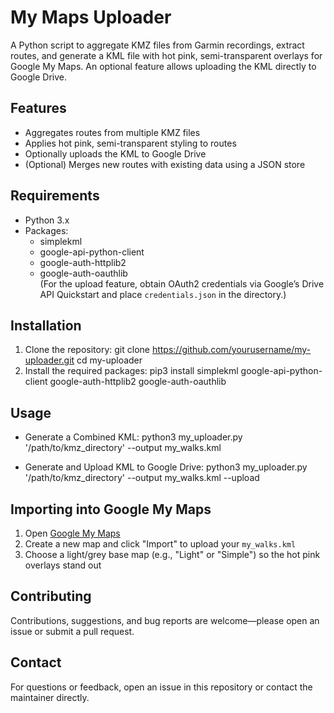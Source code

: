 # My Maps Uploader

A Python script to aggregate KMZ files from Garmin recordings, extract routes, and generate a KML file with hot pink, semi-transparent overlays for Google My Maps. An optional feature allows uploading the KML directly to Google Drive.

## Features
- Aggregates routes from multiple KMZ files
- Applies hot pink, semi-transparent styling to routes
- Optionally uploads the KML to Google Drive
- (Optional) Merges new routes with existing data using a JSON store

## Requirements
- Python 3.x
- Packages:
  - simplekml
  - google-api-python-client
  - google-auth-httplib2
  - google-auth-oauthlib  
(For the upload feature, obtain OAuth2 credentials via Google’s Drive API Quickstart and place `credentials.json` in the directory.)

## Installation
1. Clone the repository:
   git clone https://github.com/yourusername/my-uploader.git
   cd my-uploader
2. Install the required packages:
   pip3 install simplekml google-api-python-client google-auth-httplib2 google-auth-oauthlib

## Usage
- Generate a Combined KML:
  python3 my_uploader.py '/path/to/kmz_directory' --output my_walks.kml

- Generate and Upload KML to Google Drive:
  python3 my_uploader.py '/path/to/kmz_directory' --output my_walks.kml --upload

## Importing into Google My Maps
1. Open [Google My Maps](https://www.google.com/mymaps)
2. Create a new map and click "Import" to upload your `my_walks.kml`
3. Choose a light/grey base map (e.g., "Light" or "Simple") so the hot pink overlays stand out

## Contributing
Contributions, suggestions, and bug reports are welcome—please open an issue or submit a pull request.

## Contact
For questions or feedback, open an issue in this repository or contact the maintainer directly.
